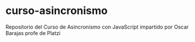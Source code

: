 # curso-asincronismo
Repositorio del Curso de Asincronismo con JavaScript impartido por Oscar Barajas profe de Platzi
